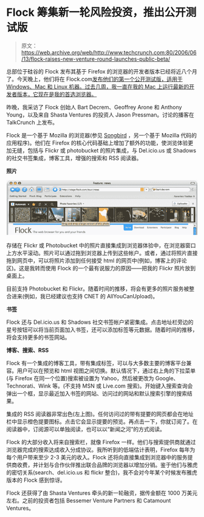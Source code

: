 # Flock 筹集新一轮风险投资，推出公开测试版

> 原文：<https://web.archive.org/web/http://www.techcrunch.com:80/2006/06/13/flock-raises-new-venture-round-launches-public-beta/>

总部位于硅谷的 Flock 发布其基于 Firefox 的浏览器的开发者版本已经将近八个月了。今天晚上，他们将在 Flock.com[发布他们的第一个公开测试版，适用于 Windows、Mac 和 Linux 机器。过去几周，我一直在我的 Mac 上运行最新的开发者版本，它现在是我的首选浏览器。](https://web.archive.org/web/20220816075701/http://www.flock.com/)

昨晚，我采访了 Flock 创始人 Bart Decrem、Geoffrey Arone 和 Anthony Young，以及来自 Shasta Ventures 的投资人 Jason Pressman。讨论的播客在 TalkCrunch 上发布。

Flock 是一个基于 Mozilla 的浏览器(参见 [Songbird](https://web.archive.org/web/20220816075701/http://www.beta.techcrunch.com/2006/02/07/songbird-to-launch-tonight/) ，另一个基于 Mozilla 代码的应用程序)。他们在 Firefox 的核心代码基础上增加了额外的功能，使浏览体验更加无缝，包括与 Flickr 或 photobucket 的照片集成，与 Del.icio.us 或 Shadows 的社交书签集成，博客工具，增强的搜索和 RSS 阅读器。

**照片**

![](img/85d6b397d5933094e9fd1a623f6b774c.png)

存储在 Flickr 或 Photobucket 中的照片直接集成到浏览器体验中，在浏览器窗口上方水平滚动。照片可以通过拖到浏览器上传到这些帐户。或者，通过将照片直接拖到网页中，可以将照片添加到任何接受 html 的网页中(例如，博客上的评论区)。这是我转而使用 Flock 的一个最有说服力的原因——把我的 Flickr 照片放到桌面上。

目前支持 Photobucket 和 Flickr。随着时间的推移，将会有更多的照片服务被整合进来(例如，我已经建议也支持 CNET 的 AllYouCanUpload)。

**书签**

Flock 还与 Del.icio.us 和 Shadows 社交书签帐户紧密集成。点击地址栏旁边的星号按钮可以将当前页面加入书签，还可以添加标签等元数据。随着时间的推移，将会支持更多的书签网站。

**博客、搜索、RSS**

 Flock 有一个集成的博客工具，带有集成标签，可以与大多数主要的博客平台兼容。用户可以在预览和 html 视图之间切换。默认情况下，通过右上角的下拉菜单(与 Firefox 在同一个位置)搜索被设置为 Yahoo，然后被更改为 Google、Technorati、Wink 等。(不支持 MSN 或 Live.com 搜索)。开始键入搜索查询会弹出一个框，显示最近加入书签的网站、访问过的网站和默认搜索引擎的搜索结果。

集成的 RSS 阅读器非常出色(左上图)。任何访问过的带有提要的网页都会在地址栏中显示橙色提要图标。点击它会显示提要的预览。再点击一下，你就订阅了。在阅读器中，订阅源可以单独阅读，也可以以“新闻之河”的方式阅读。

Flock 的大部分收入将来自搜索栏，就像 Firefox 一样。他们与搜索提供商就通过浏览器完成的搜索达成收入分成协议。我所听到的低端估计表明，Firefox 每年为每个用户带来至少 2-3 美元的收入。Flock 还将向直接集成到浏览器中的服务提供商收费，并计划与合作伙伴推出联合品牌的浏览器以增加分销。鉴于他们与雅虎的密切关系(search、del.icio.us 和 flickr 整合)，我不会对今年某个时候发布雅虎版本的 Flock 感到惊讶。

Flock 还获得了由 Shasta Ventures 牵头的新一轮融资，据传金额在 1000 万美元左右。之前的投资者包括 Bessemer Venture Partners 和 Catamount Ventures。